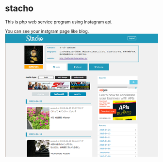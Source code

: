 # stacho
This is php web service program using Instagram api.

You can see your instgram page like blog.
![stacho](https://github.com/simplestreet/stacho/blob/master/CEiYALDUIAAq13w.png%20large.png)

